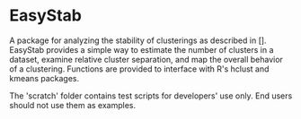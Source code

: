 EasyStab
========

A package for analyzing the stability of clusterings as described in
[].  EasyStab provides a simple way to estimate the number of clusters
in a dataset, examine relative cluster separation, and map the overall
behavior of a clustering.  Functions are provided to interface with
R's hclust and kmeans packages.

The 'scratch' folder contains test scripts for developers' use only. End users should not use them as examples.

